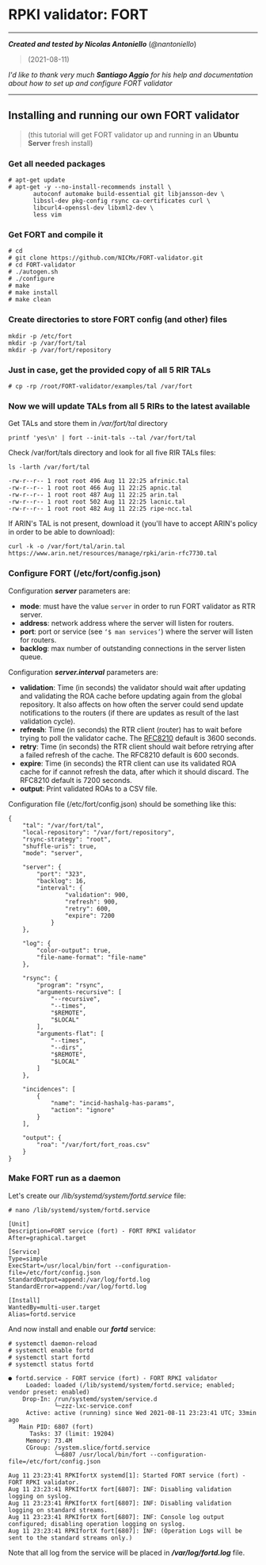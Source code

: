 # RPKI validator: FORT

------

***Created and tested by Nicolas Antoniello*** (*@nantoniello*)

> (2021-08-11)

*I'd like to thank very much **Santiago Aggio** for his help and documentation about how to set up and configure FORT validator*

------



## Installing and running our own FORT validator

> (this tutorial will get FORT validator up and running in an **Ubuntu Server** fresh install)



### Get all needed packages

```
# apt-get update
# apt-get -y --no-install-recommends install \
       autoconf automake build-essential git libjansson-dev \
       libssl-dev pkg-config rsync ca-certificates curl \
       libcurl4-openssl-dev libxml2-dev \
       less vim
```



### Get FORT and compile it

```
# cd
# git clone https://github.com/NICMx/FORT-validator.git
# cd FORT-validator
# ./autogen.sh
# ./configure
# make
# make install
# make clean
```



### Create directories to store FORT config (and other) files

```
mkdir -p /etc/fort
mkdir -p /var/fort/tal
mkdir -p /var/fort/repository
```



### Just in case, get the provided copy of all 5 RIR TALs

```
# cp -rp /root/FORT-validator/examples/tal /var/fort
```



### Now we will update TALs from all 5 RIRs to the latest available

Get TALs and store them in */var/fort/tal* directory

```
printf 'yes\n' | fort --init-tals --tal /var/fort/tal
```



Check /var/fort/tals directory and look for all five RIR TALs files:

```
ls -larth /var/fort/tal
```

```
-rw-r--r-- 1 root root 496 Aug 11 22:25 afrinic.tal
-rw-r--r-- 1 root root 466 Aug 11 22:25 apnic.tal
-rw-r--r-- 1 root root 487 Aug 11 22:25 arin.tal
-rw-r--r-- 1 root root 502 Aug 11 22:25 lacnic.tal
-rw-r--r-- 1 root root 482 Aug 11 22:25 ripe-ncc.tal
```



If ARIN's TAL is not present, download it (you'll have to accept ARIN's policy in order to be able to download):

```
curl -k -o /var/fort/tal/arin.tal https://www.arin.net/resources/manage/rpki/arin-rfc7730.tal
```



### Configure FORT (/etc/fort/config.json)

Configuration ***server*** parameters are:

- **mode**: must have the value `server` in order to run FORT validator as RTR server.
- **address**: network address where the server will listen for routers.
- **port**: port or service (see `‘$ man services’`) where the server will listen for routers.
- **backlog**: max number of outstanding connections in the server listen queue.



Configuration ***server.interval*** parameters are:

- **validation**: Time (in seconds) the validator should wait after updating and validating the ROA cache before updating again from the global repository. It also affects on how often the server could send update notifications to the routers (if there are updates as result of the last validation cycle).
- **refresh**: Time (in seconds) the RTR client (router) has to wait before trying to poll the validator cache. The [RFC8210](https://tools.ietf.org/html/rfc8210) default is 3600 seconds.
- **retry**: Time (in seconds) the RTR client should wait before retrying after a failed refresh of the cache. The RFC8210 default is 600 seconds.
- **expire**: Time (in seconds) the RTR client can use its validated ROA cache for if cannot refresh the data, after which it should discard. The RFC8210 default is 7200 seconds.
- **output**: Print validated ROAs to a CSV file.



Configuration file (/etc/fort/config.json) should be something like this:

```
{
	"tal": "/var/fort/tal",
	"local-repository": "/var/fort/repository",
	"rsync-strategy": "root",
	"shuffle-uris": true,
	"mode": "server",

	"server": {
		"port": "323",
		"backlog": 16,
		"interval": {
	            "validation": 900,
	            "refresh": 900,
	            "retry": 600,
	            "expire": 7200
	        }
	},

	"log": {
		"color-output": true,
		"file-name-format": "file-name"
	},

	"rsync": {
		"program": "rsync",
		"arguments-recursive": [
			"--recursive",
			"--times",
			"$REMOTE",
			"$LOCAL"
		],
		"arguments-flat": [
			"--times",
			"--dirs",
			"$REMOTE",
			"$LOCAL"
		]
	},

	"incidences": [
		{
			"name": "incid-hashalg-has-params",
			"action": "ignore"
		}
	],

	"output": {
		"roa": "/var/fort/fort_roas.csv"
	}
}
```



### Make FORT run as a daemon

Let's create our */lib/systemd/system/fortd.service* file:

```
# nano /lib/systemd/system/fortd.service
```

```
[Unit]
Description=FORT service (fort) - FORT RPKI validator
After=graphical.target

[Service]
Type=simple
ExecStart=/usr/local/bin/fort --configuration-file=/etc/fort/config.json
StandardOutput=append:/var/log/fortd.log
StandardError=append:/var/log/fortd.log

[Install]
WantedBy=multi-user.target
Alias=fortd.service
```



And now install and enable our ***fortd*** service:

```
# systemctl daemon-reload
# systemctl enable fortd
# systemctl start fortd
# systemctl status fortd
```

```
● fortd.service - FORT service (fort) - FORT RPKI validator
     Loaded: loaded (/lib/systemd/system/fortd.service; enabled; vendor preset: enabled)
    Drop-In: /run/systemd/system/service.d
             └─zzz-lxc-service.conf
     Active: active (running) since Wed 2021-08-11 23:23:41 UTC; 33min ago
   Main PID: 6807 (fort)
      Tasks: 37 (limit: 19204)
     Memory: 73.4M
     CGroup: /system.slice/fortd.service
             └─6807 /usr/local/bin/fort --configuration-file=/etc/fort/config.json

Aug 11 23:23:41 RPKIfortX systemd[1]: Started FORT service (fort) - FORT RPKI validator.
Aug 11 23:23:41 RPKIfortX fort[6807]: INF: Disabling validation logging on syslog.
Aug 11 23:23:41 RPKIfortX fort[6807]: INF: Disabling validation logging on standard streams.
Aug 11 23:23:41 RPKIfortX fort[6807]: INF: Console log output configured; disabling operation logging on syslog.
Aug 11 23:23:41 RPKIfortX fort[6807]: INF: (Operation Logs will be sent to the standard streams only.)
```

Note that all log from the service will be placed in ***/var/log/fortd.log*** file.

